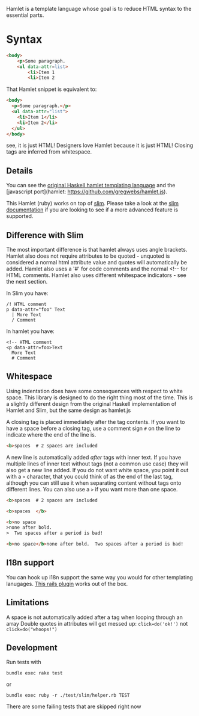 Hamlet is a template language whose goal is to reduce HTML syntax to the essential parts.

# Syntax

``` html
<body>
    <p>Some paragraph.
    <ul data-attr=list>
        <li>Item 1
        <li>Item 2
```

That Hamlet snippet is equivalent to:

``` html
<body>
  <p>Some paragraph.</p>
  <ul data-attr="list">
    <li>Item 1</li>
    <li>Item 2</li>
  </ul>
</body>
```

see, it is just HTML! Designers love Hamlet because it is just HTML! Closing tags are inferred from whitespace.

## Details

You can see the [original Haskell hamlet templating language](http://www.yesodweb.com/book/shakespearean-templates) and the
[javascript port](hamlet: https://github.com/gregwebs/hamlet.js).

This Hamlet (ruby) works on top of [slim](https://github.com/stonean/slim/). Please take a look at the [slim documentation](http://slim-lang.com) if you are looking to see if a more advanced feature is supported.

## Difference with Slim

The most important difference is that hamlet always uses angle brackets. Hamlet also does not require attributes to be quoted - unquoted is considered a normal html attribute value and quotes will automatically be added. Hamlet also uses a '#' for code comments and the normal <!-- for HTML comments. Hamlet also uses different whitespace indicators - see the next section.

In Slim you have:

    /! HTML comment
    p data-attr="foo" Text
      | More Text
      / Comment

In hamlet you have:

    <!-- HTML comment
    <p data-attr=foo>Text
      More Text
      # Comment

## Whitespace

Using indentation does have some consequences with respect to white space. This library is designed to do the right thing most of the time. This is a slightly different design from the original Haskell implementation of Hamlet and Slim, but the same design as hamlet.js

A closing tag is placed immediately after the tag contents. If you want to have a space before a closing tag, use a comment sign `#` on the line to indicate where the end of the line is.

``` html
<b>spaces  # 2 spaces are included

```

A new line is automatically added *after* tags with inner text. If you have multiple lines of inner text without tags (not a common use case) they will also get a new line added. If you do not want white space, you point it out with a `>` character, that you could think of as the end of the last tag, although you can still use it when separating content without tags onto different lines. You can also use a `>` if you want more than one space.

``` html
<b>spaces  # 2 spaces are included
```

``` html
<b>spaces  </b>
```

``` html
<b>no space
>none after bold.
>  Two spaces after a period is bad!
```

``` html
<b>no space</b>none after bold.  Two spaces after a period is bad!
```

## I18n support

You can hook up i18n support the same way you would for other templating lanugages.
[This rails plugin](https://github.com/grosser/gettext_i18n_rails) works out of the box.

## Limitations

A space is not automatically added after a tag when looping through an array
Double quotes in attributes will get messed up: `click=do('ok!')` not `click=do("whoops!")`

## Development

Run tests with

    bundle exec rake test

or

    bundle exec ruby -r ./test/slim/helper.rb TEST

There are some failing tests that are skipped right now
